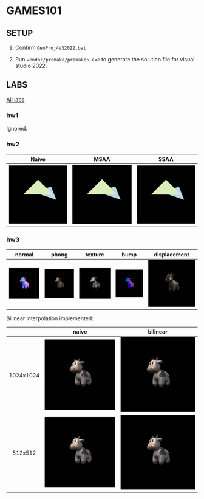 # GAMES101

## SETUP

1. Confirm `GenProj4VS2022.bat`

2. Run `vendor/premake/premake5.exe` to generate the solution file for visual studio 2022.

## LABS

[All labs](https://games-cn.org/forums/topic/allhw/)

### hw1 

Ignored.

### hw2

| Naive | MSAA | SSAA |
| :---: | :---: | :---: |
| ![Naive](/images/lab2_Naive.png) | ![MSAA](/images/lab2_4xMSAA.png) |![SSAA](/images/lab2_4xSSAA.png)|

### hw3

| normal | phong | texture | bump | displacement |
| :---: | :---: | :---: | :---: | :---: |
| ![normal](/images/lab3_normal.png) | ![phong](/images/lab3_phong.png) | ![texture](/images/lab3_texture.png) | ![bump](/images/lab3_bump.png) | ![displacement](/images/lab3_displacement.png) |


Bilinear interpolation implemented:

| | naive | bilinear |
| :---: | :---: | :---: |
| 1024x1024 | ![naive](/images/lab3_texture.png) | ![bilinear](/images/lab3_texture_bilinear.png) |
| 512x512 | ![naive](/images/lab3_texture_512x512.png) | ![bilinear](/images/lab3_texture_512x512_bilinear.png) |





